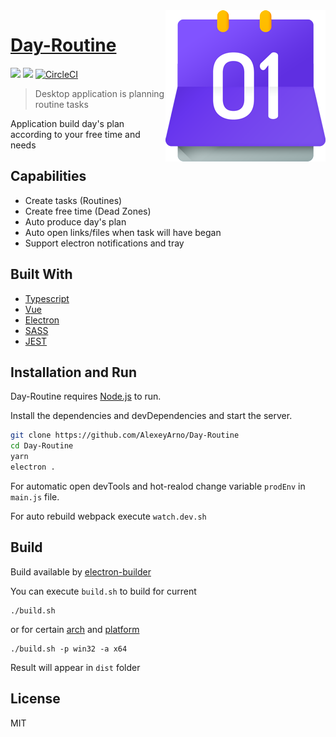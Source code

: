 <img src="https://github.com/AlexeyArno/Day-Routine/blob/master/res/images/routinelogo@small.png?raw=true" align="right"/>

# [Day-Routine](https://github.com/AlexeyArno/Day-Routine)

![](https://img.shields.io/badge/price-free-%235F2FE1.svg)
![](https://img.shields.io/badge/version-1.0.0-green.svg)
[![CircleCI](https://circleci.com/gh/AlexeyArno/Day-Routine/tree/master.svg?style=shield)](https://circleci.com/gh/AlexeyArno/Day-Routine/tree/master)

> Desktop application is planning routine tasks 

Application build day's plan according to your free time and needs

## Capabilities
- Create tasks (Routines)
- Create free time (Dead Zones) 
- Auto produce day's plan
- Auto open links/files when task will have began
- Support electron notifications and tray

## Built With
* [Typescript](http://www.typescriptlang.org/)
* [Vue](https://vuejs.org/) 
* [Electron](https://electronjs.org/)
* [SASS](https://sass-lang.com/)
* [JEST](https://jestjs.io/)


## Installation and Run

Day-Routine requires [Node.js](https://nodejs.org/) to run.

Install the dependencies and devDependencies and start the server.

```sh
git clone https://github.com/AlexeyArno/Day-Routine
cd Day-Routine
yarn
electron .
```
For automatic open devTools and hot-realod change variable `prodEnv` in `main.js` file.

For auto rebuild webpack execute `watch.dev.sh` 

## Build 

Build available by [electron-builder](https://github.com/electron-userland/electron-builder)

You can execute `build.sh` to build for current 

```
./build.sh
```
or for certain [arch](https://github.com/electron-userland/electron-packager/blob/master/docs/api.md#arch) and [platform](https://github.com/electron-userland/electron-packager/blob/master/docs/api.md#platform)
```
./build.sh -p win32 -a x64
```
Result will appear in `dist` folder

License
----
MIT